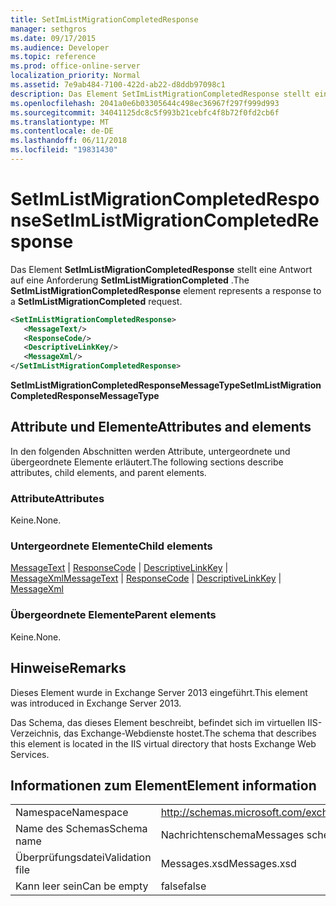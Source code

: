 ```yaml
---
title: SetImListMigrationCompletedResponse
manager: sethgros
ms.date: 09/17/2015
ms.audience: Developer
ms.topic: reference
ms.prod: office-online-server
localization_priority: Normal
ms.assetid: 7e9ab484-7100-422d-ab22-d8ddb97098c1
description: Das Element SetImListMigrationCompletedResponse stellt eine Antwort auf eine Anforderung SetImListMigrationCompleted.
ms.openlocfilehash: 2041a0e6b03305644c498ec36967f297f999d993
ms.sourcegitcommit: 34041125dc8c5f993b21cebfc4f8b72f0fd2cb6f
ms.translationtype: MT
ms.contentlocale: de-DE
ms.lasthandoff: 06/11/2018
ms.locfileid: "19831430"
---
```

# <a name="setimlistmigrationcompletedresponse"></a><span data-ttu-id="98ce0-103">SetImListMigrationCompletedResponse</span><span class="sxs-lookup"><span data-stu-id="98ce0-103">SetImListMigrationCompletedResponse</span></span>

<span data-ttu-id="98ce0-104">Das Element **SetImListMigrationCompletedResponse** stellt eine Antwort auf eine Anforderung **SetImListMigrationCompleted** .</span><span class="sxs-lookup"><span data-stu-id="98ce0-104">The **SetImListMigrationCompletedResponse** element represents a response to a **SetImListMigrationCompleted** request.</span></span> 
  
```XML
<SetImListMigrationCompletedResponse>
   <MessageText/>
   <ResponseCode/>
   <DescriptiveLinkKey/>
   <MessageXml/>
</SetImListMigrationCompletedResponse>
```

 <span data-ttu-id="98ce0-105">**SetImListMigrationCompletedResponseMessageType**</span><span class="sxs-lookup"><span data-stu-id="98ce0-105">**SetImListMigrationCompletedResponseMessageType**</span></span>
## <a name="attributes-and-elements"></a><span data-ttu-id="98ce0-106">Attribute und Elemente</span><span class="sxs-lookup"><span data-stu-id="98ce0-106">Attributes and elements</span></span>

<span data-ttu-id="98ce0-107">In den folgenden Abschnitten werden Attribute, untergeordnete und übergeordnete Elemente erläutert.</span><span class="sxs-lookup"><span data-stu-id="98ce0-107">The following sections describe attributes, child elements, and parent elements.</span></span>
  
### <a name="attributes"></a><span data-ttu-id="98ce0-108">Attribute</span><span class="sxs-lookup"><span data-stu-id="98ce0-108">Attributes</span></span>

<span data-ttu-id="98ce0-109">Keine.</span><span class="sxs-lookup"><span data-stu-id="98ce0-109">None.</span></span>
  
### <a name="child-elements"></a><span data-ttu-id="98ce0-110">Untergeordnete Elemente</span><span class="sxs-lookup"><span data-stu-id="98ce0-110">Child elements</span></span>

<span data-ttu-id="98ce0-111">[MessageText](messagetext.md) | [ResponseCode](responsecode.md) | [DescriptiveLinkKey](descriptivelinkkey.md) | [MessageXml](messagexml.md)</span><span class="sxs-lookup"><span data-stu-id="98ce0-111">[MessageText](messagetext.md) | [ResponseCode](responsecode.md) | [DescriptiveLinkKey](descriptivelinkkey.md) | [MessageXml](messagexml.md)</span></span>
  
### <a name="parent-elements"></a><span data-ttu-id="98ce0-112">Übergeordnete Elemente</span><span class="sxs-lookup"><span data-stu-id="98ce0-112">Parent elements</span></span>

<span data-ttu-id="98ce0-113">Keine.</span><span class="sxs-lookup"><span data-stu-id="98ce0-113">None.</span></span>
  
## <a name="remarks"></a><span data-ttu-id="98ce0-114">Hinweise</span><span class="sxs-lookup"><span data-stu-id="98ce0-114">Remarks</span></span>

<span data-ttu-id="98ce0-115">Dieses Element wurde in Exchange Server 2013 eingeführt.</span><span class="sxs-lookup"><span data-stu-id="98ce0-115">This element was introduced in Exchange Server 2013.</span></span>
  
<span data-ttu-id="98ce0-116">Das Schema, das dieses Element beschreibt, befindet sich im virtuellen IIS-Verzeichnis, das Exchange-Webdienste hostet.</span><span class="sxs-lookup"><span data-stu-id="98ce0-116">The schema that describes this element is located in the IIS virtual directory that hosts Exchange Web Services.</span></span>
  
## <a name="element-information"></a><span data-ttu-id="98ce0-117">Informationen zum Element</span><span class="sxs-lookup"><span data-stu-id="98ce0-117">Element information</span></span>

|||
|:-----|:-----|
|<span data-ttu-id="98ce0-118">Namespace</span><span class="sxs-lookup"><span data-stu-id="98ce0-118">Namespace</span></span>  <br/> |http://schemas.microsoft.com/exchange/services/2006/messages  <br/> |
|<span data-ttu-id="98ce0-119">Name des Schemas</span><span class="sxs-lookup"><span data-stu-id="98ce0-119">Schema name</span></span>  <br/> |<span data-ttu-id="98ce0-120">Nachrichtenschema</span><span class="sxs-lookup"><span data-stu-id="98ce0-120">Messages schema</span></span>  <br/> |
|<span data-ttu-id="98ce0-121">Überprüfungsdatei</span><span class="sxs-lookup"><span data-stu-id="98ce0-121">Validation file</span></span>  <br/> |<span data-ttu-id="98ce0-122">Messages.xsd</span><span class="sxs-lookup"><span data-stu-id="98ce0-122">Messages.xsd</span></span>  <br/> |
|<span data-ttu-id="98ce0-123">Kann leer sein</span><span class="sxs-lookup"><span data-stu-id="98ce0-123">Can be empty</span></span>  <br/> |<span data-ttu-id="98ce0-124">false</span><span class="sxs-lookup"><span data-stu-id="98ce0-124">false</span></span>  <br/> |
   

